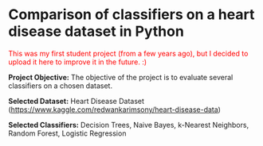 # Comparison of classifiers on a heart disease dataset in Python

<font color="red">This was my first student project (from a few years ago), but I decided to upload it here to improve it in the future. :)</font>

**Project Objective:** The objective of the project is to evaluate several classifiers on a chosen dataset.

**Selected Dataset:** Heart Disease Dataset (https://www.kaggle.com/redwankarimsony/heart-disease-data)

**Selected Classifiers:** Decision Trees, Naive Bayes, k-Nearest Neighbors, Random Forest, Logistic Regression
